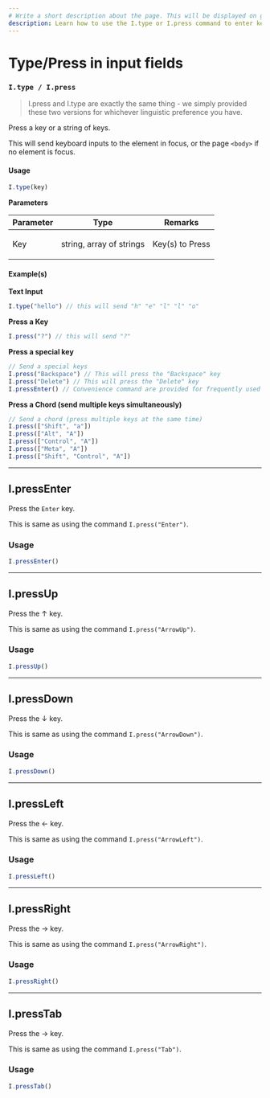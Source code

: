 ```yaml
---
# Write a short description about the page. This will be displayed on google search results.
description: Learn how to use the I.type or I.press command to enter keyboard input in your UIlicious test.
---
```


# Type/Press in input fields

### `I.type / I.press` <a href="#itype--ipress" id="itype--ipress"></a>

> I.press and I.type are exactly the same thing - we simply provided these two versions for whichever linguistic preference you have.

Press a key or a string of keys.

This will send keyboard inputs to the element in focus, or the page `<body>` if no element is focus.

#### Usage

```javascript
I.type(key)
```

**Parameters**

| Parameter | Type   | Remarks                                                                                                                                                                                                                                                                       |
| --------- | ------ | ----------------------------------------------------------------------------------------------------------------------------------------------------------------------------------------------------------------------------------------------------------------------------- |
| Key     | string, array of strings | <p>Key(s) to Press</p> |                                                                                                                                                                                                                                            |

#### Example(s)

**Text Input**

```javascript
I.type("hello") // this will send "h" "e" "l" "l" "o"
```

**Press a Key**

```javascript
I.press("?") // this will send "?"
```

**Press a special key**

```javascript
// Send a special keys 
I.press("Backspace") // This will press the "Backspace" key
I.press("Delete") // This will press the "Delete" key
I.pressEnter() // Convenience command are provided for frequently used keys
```

**Press a Chord (send multiple keys simultaneously)**

```javascript
// Send a chord (press multiple keys at the same time)
I.press(["Shift", "a"])
I.press(["Alt", "A"]) 
I.press(["Control", "A"])
I.press(["Meta", "A"])
I.press(["Shift", "Control", "A"])
```

---

## I.pressEnter

Press the `Enter` key.

This is same as using the command `I.press("Enter")`.

### Usage
```javascript
I.pressEnter()
```

---

## I.pressUp

Press the &uarr; key.

This is same as using the command `I.press("ArrowUp")`.

### Usage
```javascript
I.pressUp()
```

---

## I.pressDown

Press the &darr; key.

This is same as using the command `I.press("ArrowDown")`.

### Usage
```javascript
I.pressDown()
```

---

## I.pressLeft

Press the &larr; key.

This is same as using the command `I.press("ArrowLeft")`.

### Usage
```javascript
I.pressLeft()
```

---

## I.pressRight

Press the &rarr; key.

This is same as using the command `I.press("ArrowRight")`.

### Usage
```javascript
I.pressRight()
```

---

## I.pressTab

Press the &rarr; key.

This is same as using the command `I.press("Tab")`.

### Usage
```javascript
I.pressTab()
```
